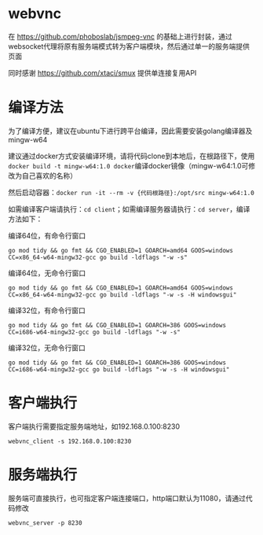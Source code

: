 # webvnc
在 https://github.com/phoboslab/jsmpeg-vnc 的基础上进行封装，通过websocket代理将原有服务端模式转为客户端模块，然后通过单一的服务端提供页面

同时感谢 https://github.com/xtaci/smux 提供单连接复用API

# 编译方法
为了编译方便，建议在ubuntu下进行跨平台编译，因此需要安装golang编译器及mingw-w64

建议通过docker方式安装编译环境，请将代码clone到本地后，在根路径下，使用`docker build -t mingw-w64:1.0 docker`编译docker镜像（mingw-w64:1.0可修改为自己喜欢的名称）

然后启动容器：`docker run -it --rm -v {代码根路径}:/opt/src mingw-w64:1.0`

如需编译客户端请执行：`cd client`；如需编译服务器请执行：`cd server`，编译方法如下：

编译64位，有命令行窗口
```
go mod tidy && go fmt && CGO_ENABLED=1 GOARCH=amd64 GOOS=windows CC=x86_64-w64-mingw32-gcc go build -ldflags "-w -s"
```

编译64位，无命令行窗口
```
go mod tidy && go fmt && CGO_ENABLED=1 GOARCH=amd64 GOOS=windows CC=x86_64-w64-mingw32-gcc go build -ldflags "-w -s -H windowsgui"
```

编译32位，有命令行窗口
```
go mod tidy && go fmt && CGO_ENABLED=1 GOARCH=386 GOOS=windows CC=i686-w64-mingw32-gcc go build -ldflags "-w -s"
```


编译32位，无命令行窗口
```
go mod tidy && go fmt && CGO_ENABLED=1 GOARCH=386 GOOS=windows CC=i686-w64-mingw32-gcc go build -ldflags "-w -s -H windowsgui"
```

# 客户端执行
客户端执行需要指定服务端地址，如192.168.0.100:8230
```
webvnc_client -s 192.168.0.100:8230
```

# 服务端执行
服务端可直接执行，也可指定客户端连接端口，http端口默认为11080，请通过代码修改
```
webvnc_server -p 8230
```

